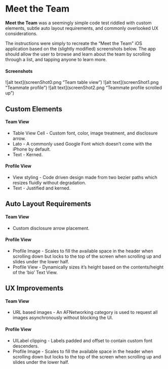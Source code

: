 Meet the Team
======
**Meet the Team** was a seemingly simple code test riddled with custom elements, subtle auto layout requirements, and commonly overlooked UX considerations.

The instructions were simply to recreate the “Meet the Team” iOS application based on the (slightly modified) screenshots below. The app should allow the user to browse and learn about the team by scrolling through a list, and tapping anyone to learn more.

#### Screenshots
![alt text](screenShot0.png “Team table view”) ![alt text](screenShot1.png “Teammate profile”) ![alt text](screenShot2.png “Teammate profile scrolled up”)

## Custom Elements
#### Team View
* Table View Cell - Custom font, color, image treatment, and disclosure arrow.
* Lato - A commonly used Google Font which doesn’t come with the iPhone by default.
* Text - Kerned.

#### Profile View
* View styling - Code driven design made from two bezier paths which resizes fluidly without degradation.
* Text - Justified and kerned.

## Auto Layout Requirements
#### Team View
* Custom disclosure arrow placement.

#### Profile View
* Profile Image - Scales to fill the available space in the header when scrolling down but locks to the top of the screen when scrolling up and slides under the lower half.
* Profile View - Dynamically sizes it’s height based on the contents/height of the ‘bio’ Text View.

## UX Improvements
#### Team View
* URL based images - An AFNetworking category is used to request all images asynchronously without blocking the UI.

#### Profile View
* UILabel clipping - Labels padded and offset to contain custom font descenders.
* Profile Image - Scales to fill the available space in the header when scrolling down but locks to the top of the screen when scrolling up and slides under the lower half.